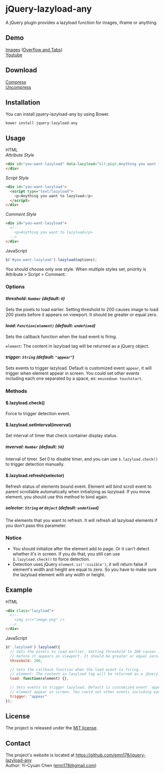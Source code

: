 # jQuery-lazyload-any
A jQuery plugin provides a lazyload function for images, iframe or anything.

## Demo
[Images](http://emn178.github.io/jquery-lazyload-any/samples/images/) ([Overflow and Tabs](http://emn178.github.io/jquery-lazyload-any/samples/overflow/))  
[Youtube](http://emn178.github.io/jquery-lazyload-any/samples/youtube/)

## Download
[Compress](https://raw.github.com/emn178/jquery-lazyload-any/master/build/jquery.lazyload-any.min.js)  
[Uncompress](https://raw.github.com/emn178/jquery-lazyload-any/master/src/jquery.lazyload-any.js)

## Installation
You can install jquery-lazyload-any by using Bower.
```
bower install jquery-lazyload-any
```

## Usage
HTML  
*Attribute Style*
```HTML
<div id="you-want-lazyload" data-lazyload="&lt;p&gt;Anything you want to lazyload&lt;/p&gt;">
</div>
```
*Script Style*
```HTML
<div id="you-want-lazyload">
  <script type="text/lazyload">
    <p>Anything you want to lazyload</p>
  </script>
</div>
```
*Comment Style*
```HTML
<div id="you-want-lazyload">
  <!--
    <p>Anything you want to lazyload</p>
  -->
</div>
```
JavaScript
```JavaScript
$('#you-want-lazyload').lazyload(options);
```
You should choose only one style. When multiple styles set, priority is Attribute > Script > Comment.

### Options
#### *threshold: `Number` (default: `0`)*

Sets the pixels to load earlier. Setting threshold to 200 causes image to load 200 pixels before it appears on viewport. It should be greater or equal zero.

#### *load: `Function(element)` (default: `undefined`)*

Sets the callback function when the load event is firing.

`element`: The content in lazyload tag will be returned as a jQuery object.

#### *trigger: `String` (default: `"appear"`)*

Sets events to trigger lazyload. Default is customized event `appear`, it will trigger when element appear in screen. You could set other events including each one separated by a space, ex: `mousedown touchstart`.

### Methods

#### $.lazyload.check()

Force to trigger detection event.

#### $.lazyload.setInterval(inverval)

Set interval of timer that check container display status.

##### *inverval: `Number` (default: `50`)*

Interval of timer. Set 0 to disable timer, and you can use `$.lazyload.check()` to trigger detection manually.

#### $.lazyload.refresh(selector)

Refresh status of elements bound event. Element will bind scroll event to parent scrollable automatically when initializing as lazyload. If you move element, you should use this method to bind again.

##### *selector: `String` or `Object` (default: `undefined`)*

The elements that you want to refresh. It will refresh all lazyload elements if you don't pass this parameter.

### Notice
* You should initialize after the element add to page. Or it can't detect whether it's in screen. If you do that, you still can use `$.lazyload.check()` to force detection.
* Detection uses jQuery `element.is(':visible')`, it will return false if element's width and height are equal to zero. So you have to make sure the lazyload element with any width or height.

## Example
HTML
```HTML
<div class="lazyload">
  <!--
    <img src="image.png" />
  -->
</div>
```
JavaScript
```JavaScript
$('.lazyload').lazyload({
  // Sets the pixels to load earlier. Setting threshold to 200 causes image to load 200 pixels
  // before it appears on viewport. It should be greater or equal zero.
  threshold: 200,

  // Sets the callback function when the load event is firing.
  // element: The content in lazyload tag will be returned as a jQuery object.
  load: function(element) {},

  // Sets events to trigger lazyload. Default is customized event `appear`, it will trigger when
  // element appear in screen. You could set other events including each one separated by a space.
  trigger: "appear"
});
```

## License
The project is released under the [MIT license](http://www.opensource.org/licenses/MIT).

## Contact
The project's website is located at https://github.com/emn178/jquery-lazyload-any  
Author: Yi-Cyuan Chen (emn178@gmail.com)

